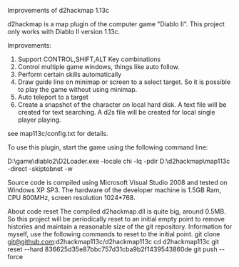 Improvements of d2hackmap 1.13c

d2hackmap is a map plugin of the computer game "Diablo II". This project only works with Diablo II version 1.13c.

Improvements:
1. Support CONTROL,SHIFT,ALT Key combinations
2. Control multiple game windows, things like auto follow.
3. Perform certain skills automatically
4. Draw guide line on minimap or screen to a select target. So it is possible to play the game without using minimap.
5. Auto teleport to a target
6. Create a snapshot of the character on local hard disk. A text file will be created for text searching. A d2s file will be created for local single player playing.

see map113c/config.txt for details.

To use this plugin, start the game using the following command line:

D:\game\diablo2\D2Loader.exe -locale chi -lq -pdir D:\d2hackmap\map113c -direct -skiptobnet -w

Source code is compiled using Microsoft Visual Studio 2008 and tested on Windows XP SP3. The hardware of the developer machine is 1.5GB Ram, CPU 800MHz, screen resolution 1024*768.

About code reset
The compiled d2hackmap.dll is quite big, around 0.5MB. So this project will be periodically reset to an initial empty point to remove histories and maintain a reasonable size of the git repository. 
Information for myself, use the following commands to reset to the initial point.
	git clone git@github.com:d2hackmap113c/d2hackmap113c
	cd d2hackmap113c
	git reset --hard 836625d35e87bbc757d31cba9b2f1439543860de
	git push --force
